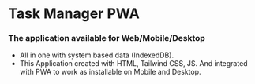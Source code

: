# Task Manager PWA
### The application available for Web/Mobile/Desktop

- All in one with system based data (IndexedDB).
- This Application created with HTML, Tailwind CSS, JS. And integrated with PWA to work as installable on Mobile and Desktop.
